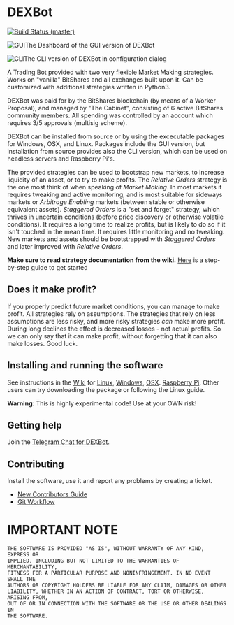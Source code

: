 # DEXBot

[![Build Status (master)](https://travis-ci.org/Codaone/DEXBot.svg?branch=master)](https://travis-ci.org/Codaone/DEXBot)

![GUI](https://i.imgur.com/rW8XKQ4.png)The Dashboard of the GUI version of DEXBot

![CLI](https://i.imgur.com/H1N96nI.png)The CLI version of DEXBot in configuration dialog

A Trading Bot provided with two very flexible Market Making strategies. Works on "vanilla" BitShares and all exchanges built upon it. Can be customized with additional strategies written in Python3.

DEXBot was paid for by the BitShares blockchain (by means of a Worker Proposal), and managed by "The Cabinet", consisting of 6 active BitShares community members. All spending was controlled by an account which requires 3/5 approvals (multisig scheme).

DEXBot can be installed from source or by using the excecutable packages for Windows, OSX, and Linux. Packages include the GUI version, but installation from source provides also the CLI version, which can be used on headless servers and Raspberry Pi's.

The provided strategies can be used to bootstrap new markets, to increase liquidity of an asset, or to try to make profits.
The _Relative Orders_ strategy is the one most think of when speaking of _Market Making_. In most markets it requires tweaking and active monitoring, and is most suitable for sideways markets or _Arbitrage Enabling_ markets (between stable or otherwise equivalent assets). _Staggered Orders_ is a "set and forget" strategy, which thrives in uncertain conditions (before price discovery or otherwise volatile conditions). It requires a long time to realize profits, but is likely to do so if it isn't touched in the mean time. It requires little monitoring and no tweaking. New markets and assets should be bootstrapped with _Staggered Orders_ and later improved with _Relative Orders_.

**Make sure to read strategy documentation from the wiki.** [Here](https://link.medium.com/gXkfewn6XR) is a step-by-step guide to get started

## Does it make profit?
If you properly predict future market conditions, you can manage to make profit. All strategies rely on assumptions. The strategies that rely on less assumptions are less risky, and more risky strategies _can_ make more profit. During long declines the effect is decreased losses - not actual profits. So we can only say that it can make profit, without forgetting that it can also make losses. Good luck.

## Installing and running the software

See instructions in the [Wiki](https://github.com/Codaone/DEXBot/wiki) for [Linux](https://github.com/Codaone/DEXBot/wiki/Setup-Guide-for-Linux), [Windows](https://github.com/Codaone/DEXBot/wiki/Setup-Guide-for-Windows), [OSX](https://github.com/Codaone/DEXBot/wiki/Setup-Guide-for-Mac-OS-X). [Raspberry Pi](https://github.com/Codaone/DEXBot/wiki/Setup-guide-for-Raspberry-Pi). Other users can try downloading the package or following the Linux guide.

**Warning**: This is highly experimental code! Use at your OWN risk!


## Getting help

Join the [Telegram Chat for DEXBot](https://t.me/DEXBOTbts).

## Contributing

Install the software, use it and report any problems by creating a ticket.

* [New Contributors Guide](https://github.com/Codaone/DEXBot/wiki/New-Contributors-Guide)
* [Git Workflow](https://github.com/Codaone/DEXBot/wiki/Git-Workflow)

# IMPORTANT NOTE

    THE SOFTWARE IS PROVIDED "AS IS", WITHOUT WARRANTY OF ANY KIND, EXPRESS OR
    IMPLIED, INCLUDING BUT NOT LIMITED TO THE WARRANTIES OF MERCHANTABILITY,
    FITNESS FOR A PARTICULAR PURPOSE AND NONINFRINGEMENT. IN NO EVENT SHALL THE
    AUTHORS OR COPYRIGHT HOLDERS BE LIABLE FOR ANY CLAIM, DAMAGES OR OTHER
    LIABILITY, WHETHER IN AN ACTION OF CONTRACT, TORT OR OTHERWISE, ARISING FROM,
    OUT OF OR IN CONNECTION WITH THE SOFTWARE OR THE USE OR OTHER DEALINGS IN
    THE SOFTWARE.
